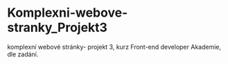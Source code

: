 # Komplexni-webove-stranky_Projekt3
komplexní webové stránky- projekt 3, kurz Front-end developer Akademie, dle zadání.

